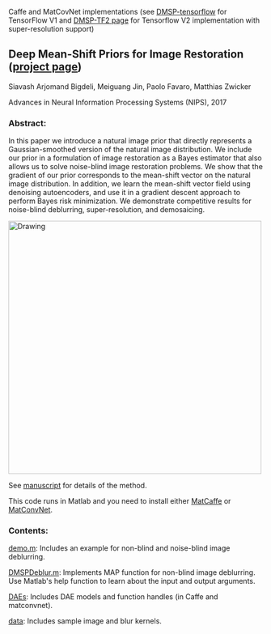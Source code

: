 Caffe and MatCovNet implementations (see [DMSP-tensorflow](https://github.com/siavashBigdeli/DMSP-tensorflow) for TensorFlow V1 and [DMSP-TF2 page](https://github.com/siavashBigdeli/DMSP-TF2) for Tensorflow V2 implementation with super-resolution support)
## Deep Mean-Shift Priors for Image Restoration ([project page](https://www.cs.umd.edu/~zwicker/projectpages/DeepMeanShiftPriors-NIPS17.html))

Siavash Arjomand Bigdeli, Meiguang Jin, Paolo Favaro, Matthias Zwicker

Advances in Neural Information Processing Systems (NIPS), 2017

### Abstract:
In this paper we introduce a natural image prior that directly represents a Gaussian-smoothed version of the natural image distribution. We include our prior in a formulation of image restoration as a Bayes estimator that also allows us to solve noise-blind image restoration problems. We show that the gradient of our prior corresponds to the mean-shift vector on the natural image distribution. In addition, we learn the mean-shift vector field using denoising autoencoders, and use it in a gradient descent approach to perform Bayes risk minimization. We demonstrate competitive results for noise-blind deblurring, super-resolution, and demosaicing.


<img src="https://www.cs.umd.edu/~zwicker/projectpages/DeepMeanShiftPriors-NIPS17-teaser.jpg" alt="Drawing" style="height: 500px;" align="center"/>

See [manuscript](https://arxiv.org/pdf/1709.03749) for details of the method.


This code runs in Matlab and you need to install either
[MatCaffe](http://caffe.berkeleyvision.org) or
[MatConvNet](http://www.vlfeat.org/matconvnet/).
### Contents:

[demo.m](https://github.com/siavashBigdeli/DMSP/blob/master/demo.m): Includes an example for non-blind and noise-blind image deblurring.

[DMSPDeblur.m](https://github.com/siavashBigdeli/DMSP/blob/master/DMSPDeblur.m): Implements MAP function for non-blind image deblurring. Use Matlab's help function to learn about the input and output arguments.

[DAEs](https://github.com/siavashBigdeli/DMSP/tree/master/DAEs): Includes DAE models and function handles (in Caffe and matconvnet).

[data](https://github.com/siavashBigdeli/DMSP/tree/master/data): Includes sample image and blur kernels.


